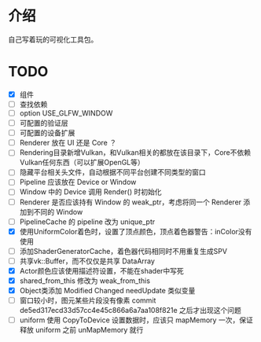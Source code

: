 # 介绍
自己写着玩的可视化工具包。

# TODO
- [x] 组件
- [ ] 查找依赖
- [ ] option USE_GLFW_WINDOW
- [ ] 可配置的验证层
- [ ] 可配置的设备扩展
- [ ] Renderer 放在 UI 还是 Core ？
- [ ] Rendering目录新增Vulkan，和Vulkan相关的都放在该目录下，Core不依赖Vulkan任何东西（可以扩展OpenGL等）
- [ ] 隐藏平台相关头文件，自动根据不同平台创建不同类型的窗口
- [ ] Pipeline 应该放在 Device or Window
- [ ] Window 中的 Device 调用 Render() 时初始化
- [ ] Renderer 是否应该持有 Window 的 weak_ptr，考虑将同一个 Renderer 添加到不同的 Window
- [ ] PipelineCache 的 pipeline 改为 unique_ptr
- [x] 使用UniformColor着色时，设置了顶点颜色，顶点着色器警告：inColor没有使用
- [ ] 添加ShaderGeneratorCache，着色器代码相同时不用重复生成SPV
- [ ] 共享vk::Buffer，而不仅仅是共享 DataArray
- [x] Actor颜色应该使用描述符设置，不能在shader中写死
- [x] shared_from_this 修改为 weak_from_this
- [x] Object类添加 Modified Changed needUpdate 类似变量
- [ ] 窗口较小时，图元某些片段没有像素 commit de5ed317ecd33d57cc4e45c866a6a7aa108f821e 之后才出现这个问题
- [ ] uniform 使用 CopyToDevice 设置数据时，应该只 mapMemory 一次，保证释放 uniform 之前 unMapMemory 就行
